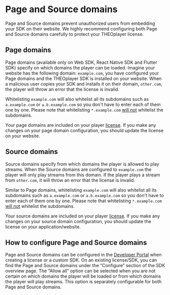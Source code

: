 # Page and Source domains

Page and Source domains prevent unauthorized users from embedding your SDK on their website. We highly recommend configuring both Page and Source domains carefully to protect your THEOplayer license.

## Page domains



Page domains (available only on Web SDK, React Native SDK and Flutter SDK) specify on which domains the player can be loaded. Imagine your website has the following domain: `example.com`, you have configured your Page domains and the THEOplayer SDK is installed on your website. When a malicious user copies your SDK and installs it on their domain, `other.com`, the player will throw an error that the license is invalid.

Whitelisting `example.com` will also whitelist all its subdomains such as `a.example.com` or `a.b.example.com` so you don't have to enter each of them one by one. Please note that whitelisting `*.example.com` <u>will not</u> whitelist the subdomains.

Your page domains are included on your player [license](https://www.theoplayer.com/docs/theoplayer/how-to-guides/license/introduction/). If you make any changes on your page domain configuration, you should update the license on your website.

## Source domains

Source domains specify from which domains the player is allowed to play streams. When the Source domains are configured to `example.com` the player will only play streams from this domain. If the player plays a stream from `other.com`, it will throw an error that the license is invalid.

Similar to Page domains, whitelisting `example.com` will also whitelist all its subdomains such as `a.example.com` or `a.b.example.com` so you don't have to enter each of them one by one. Please note that whitelisting `*.example.com` <u>will not</u> whitelist the subdomains.

Your source domains are included on your player [license](https://www.theoplayer.com/docs/theoplayer/how-to-guides/license/introduction/). If you make any changes on your source domain configuration, you should update the license on your application/website.

## How to configure Page and Source domains

Page and Source domains can be configured in the [Developer Portal](https://portal.theoplayer.com) when creating a license or a custom SDK. On an existing license/SDK, you can find the Page and Source domains under the “Configure” section of the SDK overview page. The “Allow all” option can be selected when you are not certain on which domains the player will be loaded or from which domains the player will play streams. This option is separately configurable for both Page and Source domains.